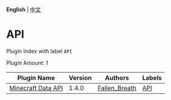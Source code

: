 **English** | [中文](readme-zh_cn.md)

# API

Plugin Index with label `API`

Plugin Amount: 1

| Plugin Name | Version | Authors | Labels |
| --- | --- | --- | --- |
| [Minecraft Data API](/plugins/minecraft_data_api/readme.md) | 1.4.0 | [Fallen_Breath](https://github.com/Fallen-Breath) | [API](/labels/api/readme.md) |
